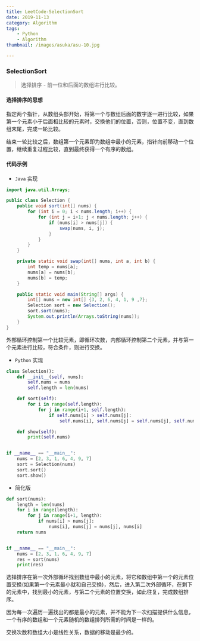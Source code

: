 ```yaml
---
title: LeetCode-SelectionSort
date: 2019-11-13
category: Algorithm
tags: 
    - Python
    - Algorithm
thumbnail: /images/asuka/asu-10.jpg

---
```


### SelectionSort

> 选择排序 - 前一位和后面的数组进行比较。

<!-- more -->

#### 选择排序的思想

指定两个指针，从数组头部开始，将第一个与数组后面的数字逐一进行比较，如果第一个元素小于后面相比较的元素时，交换他们的位置，否则，位置不变，直到数组末尾，完成一轮比较。

结束一轮比较之后，数组第一个元素即为数组中最小的元素，指针向前移动一个位置，继续重复过程比较，直到最终获得一个有序的数组。

#### 代码示例

- `Java` 实现

```java
import java.util.Arrays;

public class Selection {
    public void sort(int[] nums) {
        for (int i = 0; i < nums.length; i++) {
            for (int j = i+1; j < nums.length; j++) {
                if (nums[i] > nums[j]) {
                    swap(nums, i, j);
                }
            }
        }
    }

    private static void swap(int[] nums, int a, int b) {
        int temp = nums[a];
        nums[a] = nums[b];
        nums[b] = temp;
    }

    public static void main(String[] args) {
        int[] nums = new int[] {3, 2, 6, 4, 1, 9 ,7};
        Selection sort = new Selection();
        sort.sort(nums);
        System.out.println(Arrays.toString(nums));
    }
}
```

外部循环控制第一个比较元素，即循环次数，内部循环控制第二个元素，并与第一个元素进行比较，符合条件，则进行交换。

- `Python` 实现

```python
class Selection():
    def __init__(self, nums):
        self.nums = nums
        self.length = len(nums)

    def sort(self):
        for i in range(self.length):
            for j in range(i+1, self.length):
                if self.nums[i] > self.nums[j]:
                    self.nums[i], self.nums[j] = self.nums[j], self.nums[i]

    def show(self):
        print(self.nums)


if __name__ == "__main__":
    nums = [2, 3, 1, 6, 4, 9, 7]
    sort = Selection(nums)
    sort.sort()
    sort.show()
```

- 简化版

```python
def sort(nums):
    length = len(nums)
    for i in range(length):
        for j in range(i+1, length):
            if nums[i] > nums[j]:
                nums[i], nums[j] = nums[j], nums[i]
    return nums


if __name__ == "__main__":
    nums = [2, 3, 1, 6, 4, 9, 7]
    res = sort(nums)
    print(res)
```

选择排序在第一次外部循环找到数组中最小的元素，将它和数组中第一个的元素位置交换(如果第一个元素最小就和自己交换)，然后，进入第二次外部循环，在剩下的元素中，找到最小的元素，与第二个元素的位置交换，如此往复，完成数组排序。

因为每一次遍历一遍找出的都是最小的元素，并不能为下一次扫描提供什么信息，一个有序的数组和一个元素随机的数组排列所需的时间是一样的。

交换次数和数组大小是线性关系，数据的移动是最少的。
